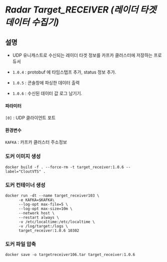 ﻿# _Radar Target_RECEIVER (레이더 타겟 데이터 수집기)_

## 설명
 - UDP 유니캐스트로 수신되는 레이더 타겟 정보를 카프카 클러스터에 저장하는 프로듀서
 - `1.0.4` : protobuf 에 타임스탭프 추가, status 정보 추가.

 - `1.0.5` : 콘솔창에 파싱한 데이터 출력

 - `1.0.6` : 수신된 데이터 값 로그 남기기.


 #### 파라미터
  `[0]` : UDP 클라이언트 포트

#### 환경변수

`KAFKA` : 카프카 클러스터 주소정보

### 도커 이미지 생성
```
docker build -f . --force-rm -t target_receiver:1.0.6 --label="CloutVTS" .

```
### 도커 컨테이너 생성
```
docker run -dt --name target_receiver103 \
      -e KAFKA=$KAFKA\
      --log-opt max-file=5 \
      --log-opt max-size=10m \
      --network host \
      --restart always \
      -v /etc/localtime:/etc/localtime \
      -v /log/target:/logs \
      target_receiver:1.0.6 10302
```

### 도커 파일 압축
```
docker save -o targetreceiver106.tar target_receiver:1.0.6
```